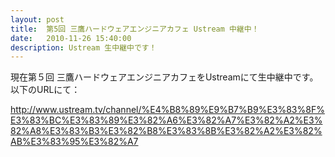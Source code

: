 ```yaml
---
layout: post
title:  第5回 三鷹ハードウェアエンジニアカフェ Ustream 中継中！
date:   2010-11-26 15:40:00
description: Ustream 生中継中です！
---
```

現在第５回 三鷹ハードウェアエンジニアカフェをUstreamにて生中継中です。以下のURLにて：

<a href="http://www.ustream.tv/channel/%E4%B8%89%E9%B7%B9%E3%83%8F%E3%83%BC%E3%83%89%E3%82%A6%E3%82%A7%E3%82%A2%E3%82%A8%E3%83%B3%E3%82%B8%E3%83%8B%E3%82%A2%E3%82%AB%E3%83%95%E3%82%A7">http://www.ustream.tv/channel/%E4%B8%89%E9%B7%B9%E3%83%8F%E3%83%BC%E3%83%89%E3%82%A6%E3%82%A7%E3%82%A2%E3%82%A8%E3%83%B3%E3%82%B8%E3%83%8B%E3%82%A2%E3%82%AB%E3%83%95%E3%82%A7</a>
